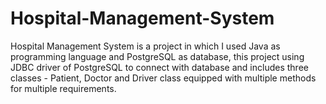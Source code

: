 # Hospital-Management-System
Hospital Management System is a project in which I used Java as programming language and PostgreSQL as database, this project using JDBC driver of PostgreSQL to connect with database and includes three classes - Patient, Doctor and Driver class equipped with multiple methods for multiple requirements. 
